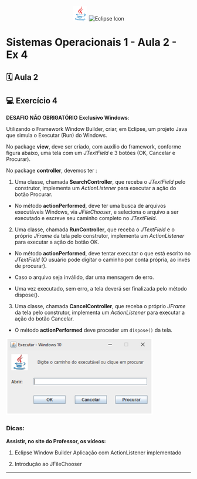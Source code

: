 <p align="center">
  <img src="https://raw.githubusercontent.com/devicons/devicon/master/icons/java/java-original.svg" alt="Java Icon" height="40" width="40">
  <img src="https://cdn.jsdelivr.net/gh/devicons/devicon/icons/eclipse/eclipse-original.svg" alt="Eclipse Icon" height="40" width="40">
</p>

# Sistemas Operacionais 1 - Aula 2 - Ex 4

## 🗓️ Aula 2

## 💻 Exercício 4

**DESAFIO NÃO OBRIGATÓRIO**
**Exclusivo Windows**: 

Utilizando o Framework Window Builder, criar, em Eclipse, um projeto Java que simula o Executar (Run) do Windows. 

No package **view**, deve ser criado, com auxílio do framework, conforme figura abaixo, uma tela com um *JTextField* e 3 botões (OK, Cancelar e Procurar). 

No package **controller**, devemos ter :

1) Uma classe, chamada **SearchController**, que receba o *JTextField* pelo construtor, implementa um *ActionListener* para executar a ação do botão Procurar. 

- No método **actionPerformed**, deve ter uma busca de arquivos executáveis Windows, via *JFileChooser*, e seleciona o arquivo a ser executado e escreve seu caminho completo no *JTextField*.

2) Uma classe, chamada **RunController**, que receba o *JTextField* e o próprio *JFrame* da tela pelo construtor, implementa um *ActionListener* para executar a ação do botão OK. 

- No método **actionPerformed**, deve tentar executar o que está escrito no *JTextField* (O usuário pode digitar o caminho por conta própria, ao invés de procurar). 
    
- Caso o arquivo seja inválido, dar uma mensagem de erro. 
    
- Uma vez executado, sem erro, a tela deverá ser finalizada pelo método dispose().

3) Uma classe, chamada **CancelController**, que receba o próprio *JFrame* da tela pelo construtor, implementa um *ActionListener* para executar a ação do botão Cancelar. 

- O método **actionPerformed** deve proceder um ``dispose()`` da tela.

<img src="./Imagens/figura1.png" style="width: 400px; height: auto;" alt="Descrição" />

### Dicas:

**Assistir, no site do Professor, os vídeos:**

1. Eclipse Window Builder Aplicação com ActionListener implementado

2. Introdução ao JFileChooser

---
